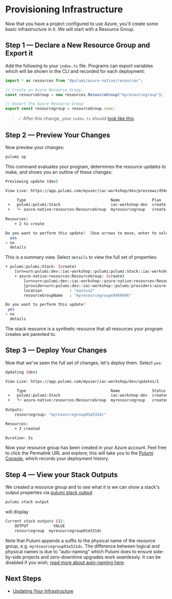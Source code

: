 # Provisioning Infrastructure

Now that you have a project configured to use Azure, you'll create some basic infrastructure in it. We will start with a Resource Group.

## Step 1 &mdash; Declare a New Resource Group and Export it

Add the following to your `index.ts` file. Programs can export variables which will be shown in the CLI and recorded for each deployment:

```ts
import * as resources from "@pulumi/azure-native/resources";

// Create an Azure Resource Group
const resourceGroup = new resources.ResourceGroup("myresourcegroup");

// Export the Azure Resource Group
export const resourcegroup = resourceGroup.name;
```

> :white_check_mark: After this change, your `index.ts` should [look like this](./code/03/index.ts).

## Step 2 &mdash; Preview Your Changes

Now preview your changes:

```bash
pulumi up
```

This command evaluates your program, determines the resource updates to make, and shows you an outline of these changes:

```bash
Previewing update (dev)

View Live: https://app.pulumi.com/myuser/iac-workshop/dev/previews/d56eb674-e62c-4045-9e55-35305d4b21cb

     Type                                     Name              Plan       
 +   pulumi:pulumi:Stack                      iac-workshop-dev  create     
 +   └─ azure-native:resources:ResourceGroup  myresourcegroup   create     
 
Resources:
    + 2 to create

Do you want to perform this update?  [Use arrows to move, enter to select, type to filter]
  yes
> no
  details
```

This is a summary view. Select `details` to view the full set of properties:

```bash
+ pulumi:pulumi:Stack: (create)
    [urn=urn:pulumi:dev::iac-workshop::pulumi:pulumi:Stack::iac-workshop-dev]
    + azure-native:resources:ResourceGroup: (create)
        [urn=urn:pulumi:dev::iac-workshop::azure-native:resources:ResourceGroup::myresourcegroup]
        [provider=urn:pulumi:dev::iac-workshop::pulumi:providers:azure-native::default_1_13_0::04da6b54-80e4-46f7-96ec-b56ff0331ba9]
        location            : "eastus2"
        resourceGroupName   : "myresourcegroupe8469946"

Do you want to perform this update?
 yes
> no
  details
```

The stack resource is a synthetic resource that all resources your program creates are parented to.

## Step 3 &mdash; Deploy Your Changes

Now that we've seen the full set of changes, let's deploy them. Select `yes`:

```bash
Updating (dev)

View Live: https://app.pulumi.com/myuser/iac-workshop/dev/updates/1

     Type                                     Name              Status      
 +   pulumi:pulumi:Stack                      iac-workshop-dev  created     
 +   └─ azure-native:resources:ResourceGroup  myresourcegroup   created     
 
Outputs:
    resourcegroup: "myresourcegroup01e531dc"

Resources:
    + 2 created

Duration: 5s
```

Now your resource group has been created in your Azure account. Feel free to click the Permalink URL and explore; this will take you to the [Pulumi Console](https://www.pulumi.com/docs/intro/console/), which records your deployment history.

## Step 4 &mdash; View your Stack Outputs

We created a resource group and to see what it is we can show a stack's output properties via [pulumi stack output](https://www.pulumi.com/docs/reference/cli/pulumi_stack_output/)

```bash
pulumi stack output
```

will display

```bash
Current stack outputs (1):
    OUTPUT           VALUE
    resourcegroup  myresourcegroup01e531dc
```

Note that Pulumi appends a suffix to the physical name of the resource group, e.g. `myresourcegroup01e531dc`. The difference between logical and physical names is due to "auto-naming" which Pulumi does to ensure side-by-side projects and zero-downtime upgrades work seamlessly. It can be disabled if you wish; [read more about auto-naming here](https://www.pulumi.com/docs/intro/concepts/programming-model/#autonaming).


## Next Steps

* [Updating Your Infrastructure](./04-updating-your-infrastructure.md)